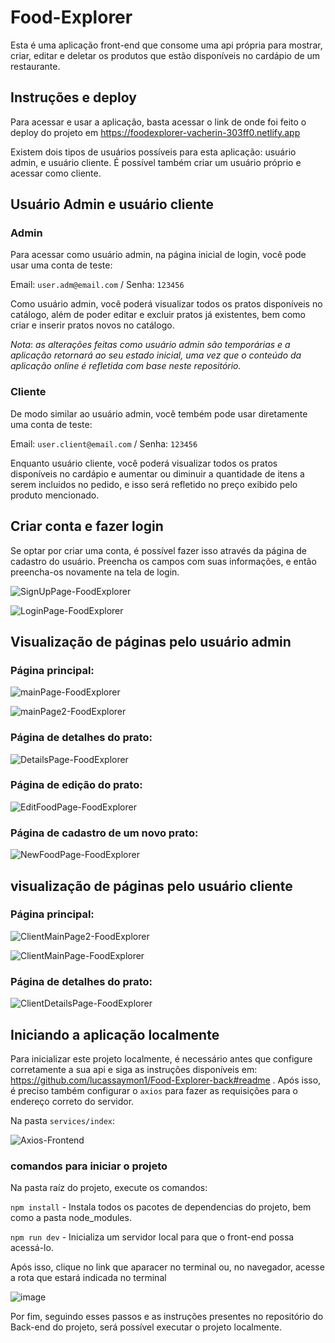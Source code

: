 # Food-Explorer

Esta é uma aplicação front-end que consome uma api própria para mostrar, criar, editar e deletar os produtos que estão disponíveis no cardápio de um restaurante.

## Instruções e deploy

Para acessar e usar a aplicação, basta acessar o link de onde foi feito o deploy do projeto em https://foodexplorer-vacherin-303ff0.netlify.app

Existem dois tipos de usuários possíveis para esta aplicação: usuário admin, e usuário cliente. É possível também criar um usuário próprio e acessar como cliente.

## Usuário Admin e usuário cliente

### Admin

Para acessar como usuário admin, na página inicial de login, você pode usar uma conta de teste:

Email: `user.adm@email.com` / 
Senha: `123456`

Como usuário admin, você poderá visualizar todos os pratos disponíveis no catálogo, além de poder editar e excluir pratos já existentes, bem como criar e inserir pratos novos no catálogo.

*Nota*: *as alterações feitas como usuário admin são temporárias e a aplicação retornará ao seu estado inicial, uma vez que o conteúdo da aplicação online é refletida com base neste repositório.*

### Cliente

De modo similar ao usuário admin, você tembém pode usar diretamente uma conta de teste:

Email: `user.client@email.com` / 
Senha: `123456`

Enquanto usuário cliente, você poderá visualizar todos os pratos disponíveis no cardápio e aumentar ou diminuir a quantidade de itens a serem incluidos no pedido, e isso será refletido no preço exibido pelo produto mencionado.

## Criar conta e fazer login

Se optar por criar uma conta, é possível fazer isso através da página de cadastro do usuário. Preencha os campos com suas informações, e então preencha-os novamente na tela de login.

![SignUpPage-FoodExplorer](https://github.com/lucassaymon1/Food-Explorer-front/assets/102837549/eb071fce-0d78-40f8-9c11-7801d998d661)


![LoginPage-FoodExplorer](https://github.com/lucassaymon1/Food-Explorer-front/assets/102837549/26ab958a-7046-4b82-b52e-3a161613ff47)


## Visualização de páginas pelo usuário admin

### Página principal:

![mainPage-FoodExplorer](https://github.com/lucassaymon1/Food-Explorer-front/assets/102837549/9124e2fb-8e62-4777-a754-fb3fd5435025)

![mainPage2-FoodExplorer](https://github.com/lucassaymon1/Food-Explorer-front/assets/102837549/544a915f-2245-4044-b887-25109d2125b7)

### Página de detalhes do prato:

![DetailsPage-FoodExplorer](https://github.com/lucassaymon1/Food-Explorer-front/assets/102837549/f8755a41-0886-48b5-9ace-dced377540cb)

### Página de edição do prato:

![EditFoodPage-FoodExplorer](https://github.com/lucassaymon1/Food-Explorer-front/assets/102837549/e1c92073-0d4d-483b-97b4-230348ce4105)

### Página de cadastro de um novo prato:

![NewFoodPage-FoodExplorer](https://github.com/lucassaymon1/Food-Explorer-front/assets/102837549/73b885da-d7f5-4f95-9c29-0ef4ec5da424)

## visualização de páginas pelo usuário cliente

### Página principal:

![ClientMainPage2-FoodExplorer](https://github.com/lucassaymon1/Food-Explorer-front/assets/102837549/8f5ad512-b0a7-4c6e-8644-d98a8f679744)

![ClientMainPage-FoodExplorer](https://github.com/lucassaymon1/Food-Explorer-front/assets/102837549/fc00352e-25a0-4502-b74d-b7728d8482a8)

### Página de detalhes do prato:

![ClientDetailsPage-FoodExplorer](https://github.com/lucassaymon1/Food-Explorer-front/assets/102837549/c11a9e69-a11c-4407-a62c-74f7d2f91612)

## Iniciando a aplicação localmente

Para inicializar este projeto localmente, é necessário antes que configure corretamente a sua api e siga as instruções disponíveis em: https://github.com/lucassaymon1/Food-Explorer-back#readme
. Após isso, é preciso também configurar o `axios` para fazer as requisições para o endereço correto do servidor.

Na pasta `services/index`:

![Axios-Frontend](https://github.com/lucassaymon1/Food-Explorer-front/assets/102837549/ae368419-14f9-4c8e-b5fc-a03e7d1d5a37)


### comandos para iniciar o projeto

Na pasta raíz do projeto, execute os comandos:

`npm install` - Instala todos os pacotes de dependencias do projeto, bem como a pasta node_modules.

`npm run dev` - Inicializa um servidor local para que o front-end possa acessá-lo.

Após isso, clique no link que aparacer no terminal ou, no navegador, acesse a rota que estará indicada no terminal

![image](https://github.com/lucassaymon1/Food-Explorer-front/assets/102837549/8943271a-ed36-4b3b-b5cb-28874d8ee06e)

Por fim, seguindo esses passos e as instruções presentes no repositório do Back-end do projeto, será possível executar o projeto localmente.
